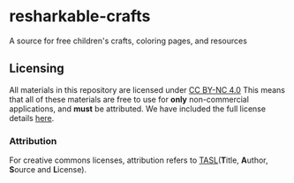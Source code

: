 # resharkable-crafts
A source for free children's crafts, coloring pages, and resources

## Licensing
All materials in this repository are licensed under [CC BY-NC 4.0](https://creativecommons.org/licenses/by-nc/4.0/deed.en)
This means that all of these materials are free to use for **only** non-commercial applications, and **must** be attributed. 
We have included the full license details [here](https://github.com/aamcbee/resharkable-crafts/blob/main/LICENSE.txt).

### Attribution
For creative commons licenses, attribution refers to [TASL](https://wiki.creativecommons.org/wiki/Recommended_practices_for_attribution)(**T**itle, **A**uthor, **S**ource and **L**icense). 
